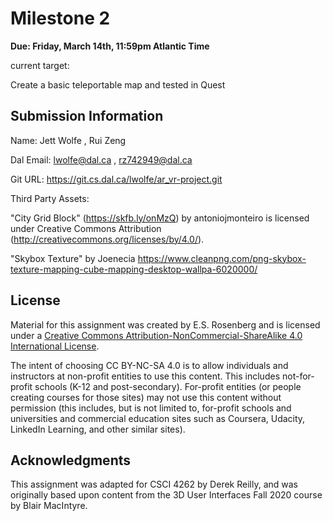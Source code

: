 # Milestone 2

**Due: Friday, March 14th, 11:59pm Atlantic Time**

current target:

Create a basic teleportable map and tested in Quest

## Submission Information


Name: Jett Wolfe , Rui Zeng

Dal Email: lwolfe@dal.ca , rz742949@dal.ca

Git URL: https://git.cs.dal.ca/lwolfe/ar_vr-project.git

Third Party Assets:

"City Grid Block" (https://skfb.ly/onMzQ) by antoniojmonteiro is licensed under Creative Commons Attribution (http://creativecommons.org/licenses/by/4.0/).

"Skybox Texture" by Joenecia 
https://www.cleanpng.com/png-skybox-texture-mapping-cube-mapping-desktop-wallpa-6020000/ 

## License

Material for this assignment was created by E.S. Rosenberg and is licensed under a [Creative Commons Attribution-NonCommercial-ShareAlike 4.0 International License](http://creativecommons.org/licenses/by-nc-sa/4.0/).

The intent of choosing CC BY-NC-SA 4.0 is to allow individuals and instructors at non-profit entities to use this content.  This includes not-for-profit schools (K-12 and post-secondary). For-profit entities (or people creating courses for those sites) may not use this content without permission (this includes, but is not limited to, for-profit schools and universities and commercial education sites such as Coursera, Udacity, LinkedIn Learning, and other similar sites).   

## Acknowledgments

This assignment was adapted for CSCI 4262 by Derek Reilly, and was originally based upon content from the 3D User Interfaces Fall 2020 course by Blair MacIntyre.
